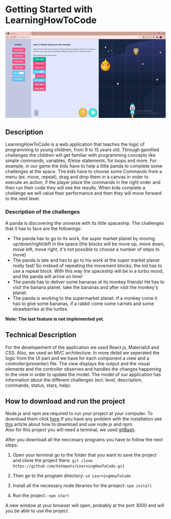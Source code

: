 # Getting Started with LearningHowToCode

![alt text](https://github.com/katmpatz/LearningHowToCode/blob/master/src/img/app.png?raw=true)

## Description 
LearningHowToCode is a web application that teaches the logic of programming to young children, from 9 to 15 years old. Through gamified challenges the children will get familiar with programming concepts like simple commands, variables, if/else statements, for loops and more. For example, in our game the kids have to help a little panda to complete some challenges at the space. The kids have to choose some Commands from a menu (ex. move, repeat), drag and drop them in a canvas in order to execute an action, if the player place the commands in the right order and then run their code they will see the results. When kids complete a challenge we will value their performance and then they will move forward to the next level. 

### Description of the challenges

A panda is discovering the universe with its little spaceship. The challenges that it has to face are the followings:
- The panda has to go to its work, the super market planet by moving up/down/right/left in the space (the blocks will be move up, move down, move left, move right, it's not possible to choose a number of steps to move)
- The panda is late and has to go to his work at the super market planet really fast! So instead of repeating the movement blocks, the kid has to use a repeat block. With this way the spaceship will be in a turbo mood, and the panda will arrive on time!
- The panda has to deliver some bananas at its monkey friends! He has to visit the banana planet, take the bananas and after visit the monkey's planet.
- The panda is working to the supermarket planet. If a monkey come it has to give some bananas, if a rabbit come some carrots and some strawberries at the turtles. 

**Note: The last feature is not implemented yet.**

## Technical Description
For the developement of the application we used React.js, MaterialUI and CSS. Also, we used an MVC architecture. In more detail we seperated the logic from the UI part and we have for each component a view and a controller(presenter) file. The view displays the output and the visual elements and the controller observes and handles the changes happening to the view in order to update the model. The model of our application has information about the different challenges (ect. level, description, commands, status, stars, help).  

## How to download and run the project
Node.js and npm are required to run your project at your computer. To download them click [here](https://nodejs.org/en/download/).If you have any problem with the installation see [this](https://docs.npmjs.com/downloading-and-installing-node-js-and-npm) article about how to download and use node.js and npm.      
Also for this project you will need a terminal, we used [gitBash](https://git-scm.com/downloads).

After you download all the neccesary programs you have to follow the next steps:

1. Open your terminal go to the folder that you want to save the project and clone the project there. 
    `git clone https://github.com/katmpatz/LearningHowToCode.git` 

2. Then go to the program directory:
    `cd LearningHowToCode` 

3. Install all the necessary node libraries for the prioject:
    `npm install` 

3. Run the project.:
    `npm start` 

A new window at your browser will open, probably at the port 3000 and will you be able to use the project.


